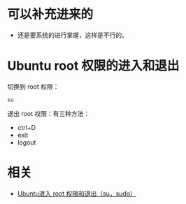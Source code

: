 
# 可以补充进来的

- 还是要系统的进行掌握，这样是不行的。


# Ubuntu root 权限的进入和退出


切换到 root 权限：

```
su
```

退出 root 权限：有三种方法：

- ctrl+D
- exit
- logout




# 相关

- [Ubuntu进入 root 权限和退出（su，sudo）](https://blog.csdn.net/zdw_zoro/article/details/78052246)
